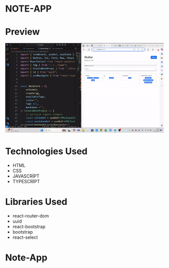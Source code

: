 # NOTE-APP

# Preview

![](/public/NoteApp.gif)

# Technologies Used

- HTML
- CSS
- JAVASCRİPT
- TYPESCRİPT

# Libraries Used

- react-router-dom
- uuid
- react-bootstrap
- bootstrap
- react-select
# Note-App
